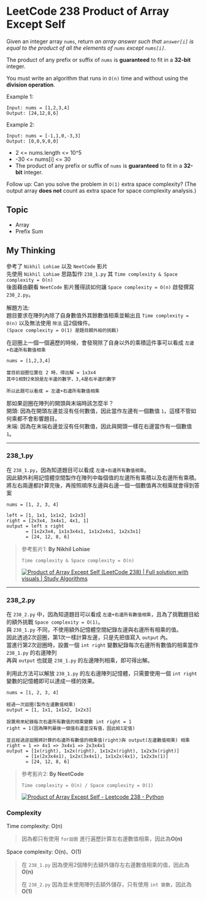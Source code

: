 # LeetCode 238 Product of Array Except Self
Given an integer array `nums`, return *an array answer such that `answer[i]` is equal to the product of all the elements of `nums` except `nums[i]`*.

The product of any prefix or suffix of `nums` is **guaranteed** to fit in a **32-bit** integer.

You must write an algorithm that runs in `O(n)` time and without using the **division operation**.

Example 1:
```
Input: nums = [1,2,3,4]
Output: [24,12,8,6]
```

Example 2:
```
Input: nums = [-1,1,0,-3,3]
Output: [0,0,9,0,0]
```

- 2 <= nums.length <= 10^5
- -30 <= nums[i] <= 30
- The product of any prefix or suffix of `nums` is **guaranteed** to fit in a **32-bit** integer.

Follow up: Can you solve the problem in `O(1)` extra space complexity? (The output array **does not** count as extra space for space complexity analysis.)

## Topic
- Array
- Prefix Sum

## My Thinking
參考了 `Nikhil Lohiae` 以及 `NeetCode` 影片<br>先使用 `Nikhil Lohiae` 思路製作 `238_1.py` 其 `Time complexity & Space complexity = O(n)`<br>後面藉由觀看 `NeetCode` 影片獲得該如何讓 `Space complexity = O(n)` 啟發撰寫 `238_2.py`。

解題方法:<br>題目要求在陣列內除了自身數值外其餘數值相乘並輸出且 `Time complexity = O(n)` 以及無法使用 `除法` 這2個條件。<br>`(Space complexity = O(1) 是題目額外給的挑戰)`

在迴圈上一個一個遍歷的時候，會發現除了自身以外的乘積這件事可以看成 `左邊+右邊所有數值相乘`
```
nums = [1,2,3,4]

當目前迴圈位置在 2 時，得出解 = 1x3x4
其中1相對2來說是左半邊的數字，3,4是右半邊的數字

所以此題可以看成 = 左邊+右邊所有數值相乘
```

那如果迴圈在陣列的開頭與末端時該怎麼半？<br>開頭: 因為在開頭左邊並沒有任何數值，因此當作左邊有一個數值 `1`，這樣不管如何乘都不會影響題目。<br>末端: 因為在末端右邊並沒有任何數值，因此與開頭一樣在右邊當作有一個數值 `1`。

---

### 238_1.py
在 `238_1.py`，因為知道題目可以看成 `左邊+右邊所有數值相乘`。<br>因此額外利用記憶體空間製作在陣列中每個值的左邊所有乘積以及右邊所有乘積。<br>將左右兩邊都計算完後，再按照順序左邊與右邊一個一個數值再次相乘就會得到答案

```
nums = [1, 2, 3, 4]

left = [1, 1x1, 1x1x2, 1x2x3]
right = [2x3x4, 3x4x1, 4x1, 1]
output = left x right
       = [1x2x3x4, 1x1x3x4x1, 1x1x2x4x1, 1x2x3x1]
       = [24, 12, 8, 6]
```

> 參考影片1: **By Nikhil Lohiae**
>
> `Time complexity & Space complexity = O(n)`
> 
> [![Product of Array Except Self (LeetCode 238) | Full solution with visuals | Study Algorithms](https://i3.ytimg.com/vi/G9zKmhybKBM/maxresdefault.jpg)](https://www.youtube.com/watch?v=G9zKmhybKBM)

---

### 238_2.py
在 `238_2.py` 中，因為知道題目可以看成 `左邊+右邊所有數值相乘`，且為了挑戰題目給的額外挑戰 `Space complexity = O(1)`。<br>與 `238_1.py` 不同，不使用額外記憶體空間紀錄左邊與右邊所有相乘的值。<br>因此透過2次迴圈，第1次一樣計算左邊，只是先把值寫入 `output` 內。<br>當進行第2次迴圈時，設置一個 `int right` 變數紀錄每次右邊所有數值的相乘當作 `238_1.py` 的右邊陣列<br>再與 `output` 也就是 `238_1.py` 的左邊陣列相乘，即可得出解。

利用此方法可以解放 `238_1.py` 的左右邊陣列記憶體，只需要使用一個 `int right` 變數的記憶體即可以達成一樣的效果。

```
nums = [1, 2, 3, 4]

經過一次迴圈(製作左邊數值相乘)
output = [1, 1x1, 1x1x2, 1x2x3]

設置用來紀錄每次右邊所有數值的相乘變數 int right = 1
right = 1(因為陣列最後一個值右邊並沒有值，因此給1定值)

並且經過逆迴圈將計算的右邊所有數值的相乘值(right)與 output(左邊數值相乘) 相乘
right = 1 => 4x1 => 3x4x1 => 2x3x4x1
output = [1x(right), 1x2x(right), 1x1x2x(right), 1x2x3x(right)]
       = [1x(2x3x4x1), 1x2x(3x4x1), 1x1x2x(4x1), 1x2x3x(1)]
       = [24, 12, 8, 6]
```

> 參考影片2: **By NeetCode**
>
> `Time complexity = O(n) / Space complexity = O(1)`
> 
> [![Product of Array Except Self - Leetcode 238 - Python](https://i.ytimg.com/vi/bNvIQI2wAjk/hqdefault.jpg)](https://www.youtube.com/watch?v=bNvIQI2wAjk)


### Complexity
Time complexity: O(n)
> 因為都只有使用 `for迴圈` 進行遍歷計算左右邊數值相乘，因此為**O(n)**

Space complexity: O(n)、O(1)
> 在 `238_1.py` 因為使用2個陣列去額外儲存左右邊數值相乘的值，因此為**O(n)**
> 
> 在 `238_2.py` 因為並未使用陣列去額外儲存，只有使用 `int 變數`，因此為**O(1)**
